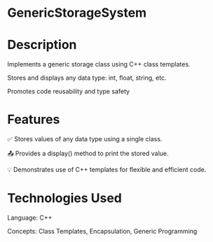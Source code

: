 # GenericStorageSystem

# Description
Implements a generic storage class using C++ class templates.

Stores and displays any data type: int, float, string, etc.

Promotes code reusability and type safety

# Features
✅ Stores values of any data type using a single class.

📤 Provides a display() method to print the stored value.

💡 Demonstrates use of C++ templates for flexible and efficient code.

# Technologies Used
Language: C++

Concepts: Class Templates, Encapsulation, Generic Programming
